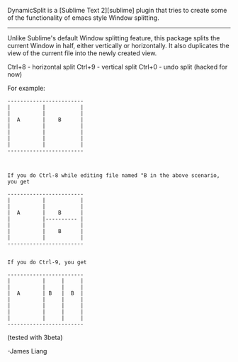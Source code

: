 DynamicSplit is a [Sublime Text 2][sublime] plugin that tries to create some of the functionality of emacs style Window splitting.

---

Unlike Sublime's default Window splitting feature, this package splits the current Window in half, either vertically or horizontally.
It also duplicates the view of the current file into the newly created view.  

Ctrl+8 - horizontal split
Ctrl+9 - vertical split
Ctrl+0 - undo split (hacked for now)


For example:


    ------------------------
    |          |           |
    |          |           |
    |  A       |    B      |
    |          |           |
    |          |           |
    |          |           |
    |          |           |
    ------------------------
    
    
    
    If you do Ctrl-8 while editing file named "B in the above scenario, you get
    
    ------------------------
    |          |           |
    |          |           |
    |  A       |    B      |
    |          |---------- |
    |          |           |
    |          |    B      |
    |          |           |
    ------------------------
    
    
    If you do Ctrl-9, you get
    
    ------------------------
    |          |     |     |
    |          |     |     |
    |  A       | B   |  B  |
    |          |     |     |
    |          |     |     |
    |          |     |     |
    |          |     |     |
    ------------------------
    
    
    
(tested with 3beta) 

-James Liang
    
